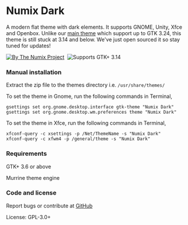 # Numix Dark
A modern flat theme with dark elements. It supports GNOME, Unity, Xfce and Openbox. Unlike our [main theme](https://github.com/numixproject/numix-gtk-theme) which support up to GTK 3.24, this theme is still stuck at 3.14 and below. We've just open sourced it so stay tuned for updates!

[![By The Numix Project](https://img.shields.io/badge/By-The%20Numix%20Project-f0544c.svg?style=flat-square)](https://numixproject.org/) &nbsp;![Supports GTK+ 3.14](https://img.shields.io/badge/GTK%2B-3.14-4a90d9.svg?style=flat-square)


### Manual installation

Extract the zip file to the themes directory i.e. `/usr/share/themes/`

To set the theme in Gnome, run the following commands in Terminal,

```
gsettings set org.gnome.desktop.interface gtk-theme "Numix Dark"
gsettings set org.gnome.desktop.wm.preferences theme "Numix Dark"
```

To set the theme in Xfce, run the following commands in Terminal,

```
xfconf-query -c xsettings -p /Net/ThemeName -s "Numix Dark"
xfconf-query -c xfwm4 -p /general/theme -s "Numix Dark"
```

### Requirements

GTK+ 3.6 or above

Murrine theme engine

### Code and license

Report bugs or contribute at [GitHub](https://github.com/numixproject/numix-gtk-theme)

License: GPL-3.0+
